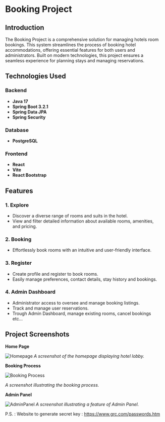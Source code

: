 
# Booking Project

## Introduction

The Booking Project is a comprehensive solution for managing hotels room bookings. This system streamlines the process of booking hotel accommodations, offering essential features for both users and administrators. Built on modern technologies, this project ensures a seamless experience for planning stays and managing reservations.

## Technologies Used

### Backend
- **Java 17**
- **Spring Boot 3.2.1**
- **Spring Data JPA**
- **Spring Security**
  
### Database
- **PostgreSQL**

### Frontend
- **React**
- **Vite**
- **React Bootstrap**

  
## Features

### 1. Explore
- Discover a diverse range of rooms and suits in the hotel.
- View and filter detailed information about available rooms, amenities, and pricing.

### 2. Booking
- Effortlessly book rooms with an intuitive and user-friendly interface.

### 3. Register
- Create profile and register to book rooms.
- Easily manage preferences, contact details, stay history and bookings.

### 4. Admin Dashboard
- Administrator access to oversee and manage booking listings.
- Track and manage user reservations.
- Trough Admin Dashboard, manage existing rooms, cancel bookings etc...

## Project Screenshots


**Home Page**

![Homepage](https://github.com/yusufbgdd557/YB-Hotel-Server/assets/45573977/82ae35c7-ae9a-40f2-94bc-08041e7805eb)
*A screenshot of the homepage displaying hotel lobby.*

**Booking Process**

![Booking Process](https://github.com/yusufbgdd557/YB-Hotel-Server/assets/45573977/9647aea5-16fb-4646-9482-555291d9f5a6)


*A screenshot illustrating the booking process.*

**Admin Panel**

![AdminPanel](https://github.com/yusufbgdd557/YB-Hotel-Server/assets/45573977/da1c229e-8f8f-4ae6-b1ff-0c72a6fb57e4)
*A screenshot illustrating a feature of Admin Panel.*



P.S. : Website to generate secret key : https://www.grc.com/passwords.htm
